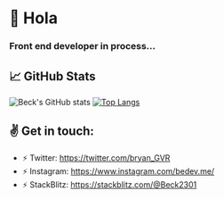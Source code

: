 # 👋 Hola
### Front end developer in process... 

## &#x1f4c8; GitHub Stats

![Beck's GitHub stats](https://github-readme-stats.vercel.app/api?username=beck2301&hide=contribs,prs&theme=radical&show_icons=true) [![Top Langs](https://github-readme-stats.vercel.app/api/top-langs/?username=beck2301&layout=compact&theme=radical)](https://github.com/majoledesma/github-readme-stats)



## :v: Get in touch: 
* :zap: Twitter: https://twitter.com/bryan_GVR
* :zap: Instagram: https://www.instagram.com/bedev.me/
* :zap: StackBlitz: https://stackblitz.com/@Beck2301
